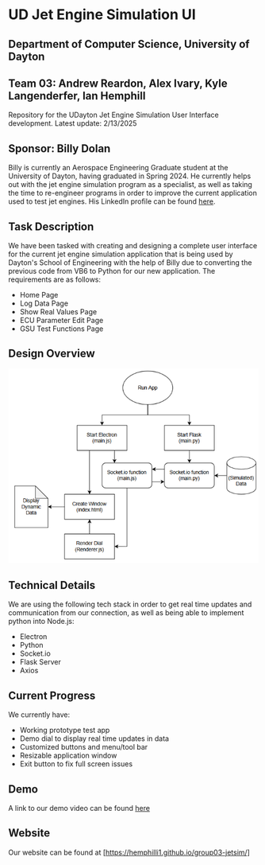 # UD Jet Engine Simulation UI #
## Department of Computer Science, University of Dayton
## Team 03: Andrew Reardon, Alex Ivary, Kyle Langenderfer, Ian Hemphill ##

Repository for the UDayton Jet Engine Simulation User Interface development. 
Latest update: 2/13/2025

## Sponsor: Billy Dolan ##

Billy is currently an Aerospace Engineering Graduate student at the University of Dayton, having graduated in Spring 2024. He currently helps out with the jet engine simulation program as a specialist, as well as taking the time to re-engineer programs in order to improve the current application used to test jet engines. His LinkedIn profile can be found [here](https://www.linkedin.com/in/billy1dolan).

## Task Description ##

We have been tasked with creating and designing a complete user interface for the current jet engine simulation application that is being used by Dayton's School of Engineering with the help of Billy due to converting the previous code from VB6 to Python for our new application. The requirements are as follows:
* Home Page
* Log Data Page
* Show Real Values Page
* ECU Parameter Edit Page
* GSU Test Functions Page

## Design Overview ##

![](image.png)

## Technical Details ##

We are using the following tech stack in order to get real time updates and communication from our connection, as well as being able to implement python into Node.js:
* Electron
* Python
* Socket.io
* Flask Server
* Axios

## Current Progress ##

We currently have: 
* Working prototype test app
* Demo dial to display real time updates in data
* Customized buttons and menu/tool bar
* Resizable application window
* Exit button to fix full screen issues

## Demo

A link to our demo video can be found [here](https://udayton.zoom.us/rec/play/avhjB-ljp5WfREEdHj3lhqY05T9dU3cjIADiMtf526L9U9guQ2kdUNxuVgU_E3ZK81bZc3gv_TFSbF3e.ttILup4zkc6y4UYS?canPlayFromShare=true&from=my_recording&continueMode=true&componentName=rec-play&originRequestUrl=https%3A%2F%2Fudayton.zoom.us%2Frec%2Fshare%2FcveUHAhQa0hrmqXHpBa5WAuY79xNMRFGS7dXADltmn3jYSD09vTOjipzzpXfHWgY.GKnxdpzGAc94NC8d)

## Website

Our website can be found at [https://hemphilli1.github.io/group03-jetsim/]

